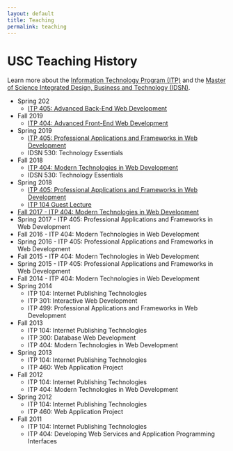 ```yaml
---
layout: default
title: Teaching
permalink: teaching
---
```


# USC Teaching History

Learn more about the [Information Technology Program (ITP)](https://itp.usc.edu/) and the [Master of Science Integrated Design, Business and Technology (IDSN)](https://iovine-young.usc.edu/program/graduate-program.html).

- Spring 202
    -   [ITP 405: Advanced Back-End Web Development](/teaching/2020/itp405)
- Fall 2019
    -   [ITP 404: Advanced Front-End Web Development](/teaching/2019/itp404)
-   Spring 2019
    -   [ITP 405: Professional Applications and Frameworks in Web Development](/teaching/2019/itp405)
    -   IDSN 530: Technology Essentials
-   Fall 2018
    -   [ITP 404: Modern Technologies in Web Development](/teaching/2018/itp404)
    -   IDSN 530: Technology Essentials
-   Spring 2018
    -   [ITP 405: Professional Applications and Frameworks in Web Development](/teaching/2018/itp405)
    -   [ITP 104 Guest Lecture](https://slides.com/davidtang/itp-104-intro-to-javascript-and-jquery#/)
-   [Fall 2017 - ITP 404: Modern Technologies in Web Development](/teaching/2017/itp404)
-   Spring 2017 - ITP 405: Professional Applications and Frameworks in Web Development
-   Fall 2016 - ITP 404: Modern Technologies in Web Development
-   Spring 2016 - ITP 405: Professional Applications and Frameworks in Web Development
-   Fall 2015 - ITP 404: Modern Technologies in Web Development
-   Spring 2015 - ITP 405: Professional Applications and Frameworks in Web Development
-   Fall 2014 - ITP 404: Modern Technologies in Web Development
-   Spring 2014
    -   ITP 104: Internet Publishing Technologies
    -   ITP 301: Interactive Web Development
    -   ITP 499: Professional Applications and Frameworks in Web Development
-   Fall 2013
    -   ITP 104: Internet Publishing Technologies
    -   ITP 300: Database Web Development
    -   ITP 404: Modern Technologies in Web Development
-   Spring 2013
    -   ITP 104: Internet Publishing Technologies
    -   ITP 460: Web Application Project
-   Fall 2012
    -   ITP 104: Internet Publishing Technologies
    -   ITP 404: Modern Technologies in Web Development
-   Spring 2012
    -   ITP 104: Internet Publishing Technologies
    -   ITP 460: Web Application Project
-   Fall 2011
    -   ITP 104: Internet Publishing Technologies
    -   ITP 404: Developing Web Services and Application Programming Interfaces
